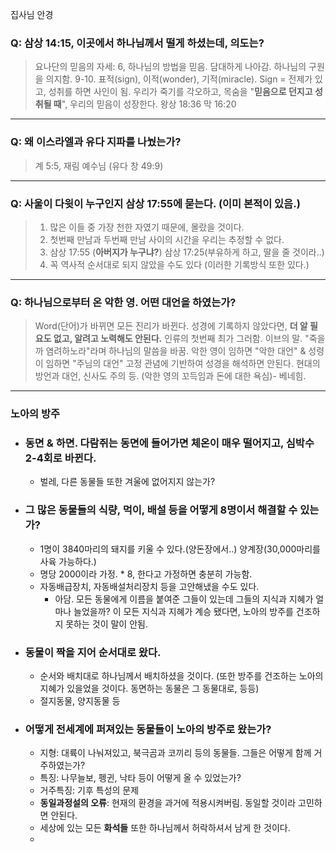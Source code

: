 집사님 안경
### Q: 삼상 14:15, 이곳에서 하나님께서 떨게 하셨는데, 의도는?
> 요나단의 믿음의 자세: 6, 하나님의 방법을 믿음. 담대하게 나아감. 하나님의 구원을 의지함.
  9-10. 표적(sign), 이적(wonder), 기적(miracle). Sign = 전제가 있고, 성취를 하면 사인이 됨. 우리가 죽기를 각오하고, 목숨을 "**믿음으로 던지고 성취될 때**", 우리의 믿음이 성장한다.
  왕상 18:36
  막 16:20
---
### Q: 왜 이스라엘과 유다 지파를 나눴는가? 
> 계 5:5, 재림 예수님 (유다 창 49:9)
---
### Q: 사울이 다윗이 누구인지 삼상 17:55에 묻는다. (이미 본적이 있음.)
> 1. 많은 이들 중 가장 천한 자였기 때문에, 몰랐을 것이다. 
> 2. 첫번째 만남과 두번째 만남 사이의 시간을 우리는 추정할 수 없다.
> 3. 삼상 17:55 (**아버지가 누구냐?**) 삼상 17:25(부유하게 하고, 딸을 줄 것이라..)
> 4. 꼭 역사적 순서대로 되지 않았을 수도 있다 (이러한 기록방식 또한 있다.)
---
### Q: 하나님으로부터 온 악한 영. 어떤 대언을 하였는가?
> Word(단어)가 바뀌면 모든 진리가 바뀐다. 
> 성경에 기록하지 않았다면, **더 알 필요도 없고, 알려고 노력해도 안된다.**
> 인류의 첫번째 최가 그러함. 이브의 말. "죽을까 염려하노라"라며 하나님의 말씀을 바꿈.
> 악한 영이 임하면 "악한 대언" & 성령이 임하면 "주님의 대언"
> 고정 관념에 기반하여 성경을 해석하면 안된다. 
> 현대의 방언과 대언, 신사도 주의 등. (악한 영의 꼬득임과 돈에 대한 욕심)- 베네힘. 
---
### 노아의 방주
- ### 동면 & 하면. 다람쥐는 동면에 들어가면 체온이 매우 떨어지고, 심박수 2-4회로 바뀐다.
	- 벌레, 다른 동물들 또한 겨울에 없어지지 않는가?
- ### 그 많은 동물들의 식량, 먹이, 배설 등을 어떻게 8명이서 해결할 수 있는가?
	- 1명이 3840마리의 돼지를 키울 수 있다.(양돈장에서..) 양계장(30,000마리를 사육 가능하다.) 
	- 명당 2000이라 가정. * 8, 한다고 가정하면 충분히 가능함. 
	- 자동배급장치, 자동배설처리장치 등을 고안해냈을 수도 있다. 
		- 아담. 모든 동물에게 이름을 붙여준 그들이 있는데 그들의 지식과 지혜가 얼마나 늘었을까? 이 모든 지식과 지혜가 계승 됐다면, 노아의 방주를 건조하지 못하는 것이 말이 안됨. 
- ### 동물이 짝을 지어 순서대로 왔다.
	- 순서와 배치대로 하나님께서 배치하셨을 것이다. (또한 방주를 건조하는 노아의 지혜가 있을었을 것이다. 동면하는 동물은 그 동물대로, 등등)
	- 절지동물, 양지동물 등
- ### 어떻게 전세계에 퍼져있는 동물들이 노아의 방주로 왔는가?
	- 지형: 대륙이 나눠져있고, 북극곰과 코끼리 등의 동물들. 그들은 어떻게 함께 거주하였는가?
	- 특징: 나무늘보, 펭귄, 낙타 등이 어떻게 올 수 있었는가?
	- 거주특징: 기후 특성의 문제
	- **동일과정설의 오류**: 현재의 환경을 과거에 적용시켜버림. 동일할 것이라 고민하면 안된다.
	- 세상에 있는 모든 **화석들** 또한 하나님께서 허락하셔서 남게 한 것이다.
	- 